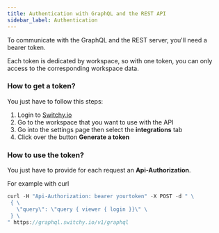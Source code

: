 ```yaml
---
title: Authentication with GraphQL and the REST API
sidebar_label: Authentication
---
```



To communicate with the GraphQL  and the REST server, you'll need a bearer token.

Each token is dedicated by workspace, so with one token, you can only access to the corresponding workspace data.

### How to get a token?

You just have to follow this steps:

1. Login to [Switchy.io](https://hi.switchy.io/)
1. Go to the workspace that you want to use with the API
1. Go into the settings page then select the **integrations** tab
1. Click over the button **Generate a token**


### How to use the token?
You just have to provide for each request an **Api-Authorization**. 

For example with curl

```javascript
curl -H "Api-Authorization: bearer yourtoken" -X POST -d " \
 { \
   \"query\": \"query { viewer { login }}\" \
 } \
" https://graphql.switchy.io/v1/graphql
```

